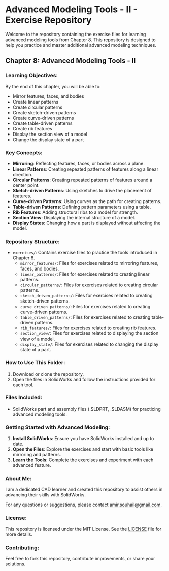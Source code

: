 # Advanced Modeling Tools - II - Exercise Repository

Welcome to the repository containing the exercise files for learning advanced modeling tools from Chapter 8. This repository is designed to help you practice and master additional advanced modeling techniques.

## Chapter 8: Advanced Modeling Tools - II

### Learning Objectives:
By the end of this chapter, you will be able to:
- Mirror features, faces, and bodies
- Create linear patterns
- Create circular patterns
- Create sketch-driven patterns
- Create curve-driven patterns
- Create table-driven patterns
- Create rib features
- Display the section view of a model
- Change the display state of a part

### Key Concepts:
- **Mirroring**: Reflecting features, faces, or bodies across a plane.
- **Linear Patterns**: Creating repeated patterns of features along a linear direction.
- **Circular Patterns**: Creating repeated patterns of features around a center point.
- **Sketch-driven Patterns**: Using sketches to drive the placement of features.
- **Curve-driven Patterns**: Using curves as the path for creating patterns.
- **Table-driven Patterns**: Defining pattern parameters using a table.
- **Rib Features**: Adding structural ribs to a model for strength.
- **Section View**: Displaying the internal structure of a model.
- **Display States**: Changing how a part is displayed without affecting the model.

### Repository Structure:
- `exercises/`: Contains exercise files to practice the tools introduced in Chapter 8.
  - `mirror_features/`: Files for exercises related to mirroring features, faces, and bodies.
  - `linear_patterns/`: Files for exercises related to creating linear patterns.
  - `circular_patterns/`: Files for exercises related to creating circular patterns.
  - `sketch_driven_patterns/`: Files for exercises related to creating sketch-driven patterns.
  - `curve_driven_patterns/`: Files for exercises related to creating curve-driven patterns.
  - `table_driven_patterns/`: Files for exercises related to creating table-driven patterns.
  - `rib_features/`: Files for exercises related to creating rib features.
  - `section_view/`: Files for exercises related to displaying the section view of a model.
  - `display_state/`: Files for exercises related to changing the display state of a part.

### How to Use This Folder:
1. Download or clone the repository.
2. Open the files in SolidWorks and follow the instructions provided for each tool.

### Files Included:
- SolidWorks part and assembly files (.SLDPRT, .SLDASM) for practicing advanced modeling tools.

### Getting Started with Advanced Modeling:
1. **Install SolidWorks**: Ensure you have SolidWorks installed and up to date.
2. **Open the Files**: Explore the exercises and start with basic tools like mirroring and patterns.
3. **Learn the Tools**: Complete the exercises and experiment with each advanced feature.

### About Me:
I am a dedicated CAD learner and created this repository to assist others in advancing their skills with SolidWorks.

For any questions or suggestions, please contact [amir.souhail@gmail.com](mailto:amir.souhail@gmail.com).

### License:
This repository is licensed under the MIT License. See the [LICENSE](LICENSE) file for more details.

### Contributing:
Feel free to fork this repository, contribute improvements, or share your solutions.
